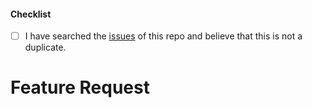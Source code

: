 <!--
Thank you for thinking about how we can make pyrh better! Before you submit
this; let's run through a few quick checks. Please make sure to check off the following
boxes.
-->

<!-- Checked checkbox should look like this: [x] -->
#### Checklist
- [ ] I have searched the [issues](https://github.com/robinhood-unofficial/Robinhood/issues) of this repo and believe that this is not a duplicate.

# Feature Request
<!-- Now feel free to write up your issue️ -->
